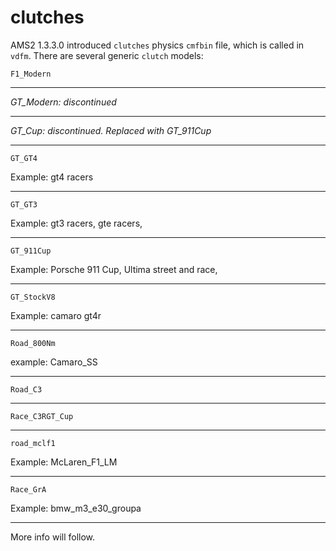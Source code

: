 # clutches


AMS2 1.3.3.0 introduced `clutches` physics `cmfbin` file, which is called in `vdfm`. There are several generic `clutch` models:

`F1_Modern`

___

*GT_Modern: discontinued*

___


*GT_Cup: discontinued. Replaced with GT_911Cup*

___

`GT_GT4`

Example: gt4 racers
___

`GT_GT3`

Example: gt3 racers, gte racers, 

___


`GT_911Cup`

Example: Porsche 911 Cup, Ultima street and race, 

___


`GT_StockV8`

Example: camaro gt4r
___

`Road_800Nm`

example: Camaro_SS
___


`Road_C3`

___


`Race_C3RGT_Cup`

___


`road_mclf1`

Example: McLaren_F1_LM
___


`Race_GrA`

Example: bmw_m3_e30_groupa

___

More info will follow.


<script src="https://hypothes.is/embed.js" async></script>